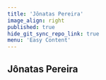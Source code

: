 ```yaml
---
title: 'Jônatas Pereira'
image_align: right
published: true
hide_git_sync_repo_link: true
menu: 'Easy Content'
---
```


## Jônatas Pereira